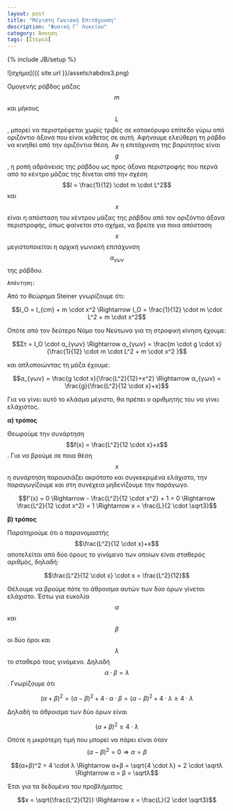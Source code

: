 ```yaml
---
layout: post
title: "Μέγιστη Γωνιακή Επιτάχυνση"
description: "Φυσική Γ' Λυκείου"
category: Άσκηση
tags: [Στερεό]
---
```

{% include JB/setup %}


![σχήμα]({{ site.url }}/assets/rabdos3.png) 


Ομογενής ράβδος μάζας $$m$$ και μήκους $$L$$, μπορεί να περιστρέφεται χωρίς τριβές σε κατακόρυφο επίπεδο γύρω από οριζόντιο άξονα που είναι κάθετος σε αυτή. Αφήνουμε ελεύθερη τη ράβδο να κινηθεί από την οριζόντια θέση. Αν η επιτάχυνση της βαρύτητας είναι $$g$$, η ροπή αδράνειας της ράβδου ως προς άξονα περιστροφής που περνά από το κέντρο μάζας της δίνεται από την σχέση $$Ι = \frac{1}{12} \cdot m \cdot L^2$$ και $$x$$ είναι η απόσταση του κέντρου μάζας της ράβδου από τον οριζόντιο άξονα περιστροφής, όπως φαίνεται στο σχήμα, να βρείτε για ποια απόσταση $$x$$ μεγιστοποιείται η αρχική γωνιακή επιτάχυνση $$α_{γων}$$ της ράβδου.


`Απάντηση:`

Από το θεώρημα Steiner γνωρίζουμε ότι:

$$Ι_O = Ι_{cm} + m \cdot x^2 \Rightarrow I_O = \frac{1}{12} \cdot m \cdot L^2 +  m \cdot x^2$$

Οπότε από τον δεύτερο Νόμο του Νεύτωνα για τη στροφική κίνηση έχουμε:

$$Στ = Ι_Ο \cdot α_{γων} \Rightarrow α_{γων} = \frac{m \cdot g \cdot x}{\frac{1}{12} \cdot m \cdot L^2 +  m \cdot x^2 }$$

και απλοποιώντας τη μάζα έχουμε:

$$α_{γων} = \frac{g \cdot x}{\frac{L^2}{12}+x^2} \Rightarrow α_{γων} = \frac{g}{\frac{L^2}{12 \cdot x}+x}$$

Για να γίνει αυτό το κλάσμα μέγιστο, θα πρέπει ο αριθμητής του να γίνει ελάχιστος.

**α) τρόπος**

Θεωρούμε την συνάρτηση $$f(x) = \frac{L^2}{12 \cdot x}+x$$. Για να βρούμε σε ποια θέση $$x$$ η συνάρτηση παρουσιάζει ακρότατο και συγκεκριμένα ελάχιστο, την παραγωγίζουμε και στη συνέχεια μηδενίζουμε την παράγωγο.

$$f'(x) = 0 \Rightarrow - \frac{L^2}{12 \cdot x^2} + 1 = 0 \Rightarrow \frac{L^2}{12 \cdot x^2} = 1 \Rightarrow x = \frac{L}{2 \cdot \sqrt3}$$ 

**β) τρόπος**

Παρατηρούμε ότι ο παρανομαστής $$\frac{L^2}{12 \cdot x}+x$$ αποτελείται από δύο όρους το γινόμενο των οποίων είναι σταθερός αριθμός, δηλαδή:

$$\frac{L^2}{12 \cdot x} \cdot x = \frac{L^2}{12}$$

Θέλουμε να βρούμε πότε το άθροισμα αυτών των δύο όρων γίνεται ελάχιστο. Έστω για ευκολία $$α$$ και $$β$$ οι δύο όροι και $$λ$$ το σταθερό τους γινόμενο. Δηλαδή $$α \cdot β = λ$$. Γνωρίζουμε ότι 

$$(α+β)^2 = (α-β)^2 + 4 \cdot α \cdot β = (α-β)^2 + 4\cdot λ \geqslant 4 \cdot λ$$

Δηλαδή το άθροισμα των δύο όρων είναι

$$(α+β)^2 \geqslant 4 \cdot λ$$

Οπότε η μικρότερη τιμή που μπορεί να πάρει είναι όταν $$(α-β)^2 = 0 \Rightarrow α=β$$

$$(α+β)^2 = 4 \cdot λ \Rightarrow α+β = \sqrt{4 \cdot λ} = 2 \cdot \sqrtλ \Rightarrow α = β = \sqrtλ$$

Έτσι για τα δεδομένα του προβλήματος

$$x = \sqrt{\frac{L^2}{12}} \Rightarrow x = \frac{L}{2 \cdot \sqrt3}$$ 